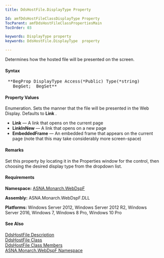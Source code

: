 ```yaml
---
title: DdsHostFile.DisplayType Property

Id: amfDdsHostFileClassDisplayType Property
TocParent: amfDdsHostFileClassPropertiesMain
TocOrder: 03

keywords: DisplayType property
keywords: DdsHostFile.DisplayType  property

---
```


Determines how the hosted file will be presented on the screen.

#### Syntax
<pre class="prettyprint"> **BegProp DisplayType Access(*Public) Type(*string)
   BegGet;  BegSet** </pre>

#### Property Values
Enumeration. Sets the manner that the file will be presented in the Web Display. Defaults to **Link** .

- **Link**  &#8212; A link that opens on the current page
- **LinkInNew**  &#8212; A link that opens on a new page
- **EmbeddedFrame**  &#8212; An embedded frame that appears on the current page 
		  (note that this may take considerably more screen-space)

#### Remarks
Set this property by locating it in the Properties window for the control, then choosing the desired display type from the dropdown list.

#### Requirements
**Namespace:** [ASNA.Monarch.WebDspF](amfWebDspFNamespace.html)

**Assembly:** ASNA.Monarch.WebDspF.DLL

**Platforms:** Windows Server 2012, Windows Server 2012 R2, Windows Server 2016, Windows 7, Windows 8 Pro, Windows 10 Pro

#### See Also
[DdsHostFile Description](amfUnderstandingHostFiles.html)<br /> [ DdsHostFile Class](amfDdsHostFileClass.html) <br /> [ DdsHostFile Class Members](amfDdsHostFileClassMembers.html) <br /> [ ASNA.Monarch.WebDspF Namespace](amfWebDspFNamespace.html) 

